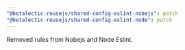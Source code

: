 ```yaml
---
"@betalectic-reusejs/shared-config-eslint-nobejs": patch
"@betalectic-reusejs/shared-config-eslint-node": patch
---
```


Removed rules from Nobejs and Node Eslint.
